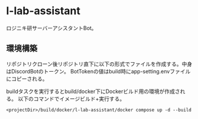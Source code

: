 # l-lab-assistant

ロジニキ研サーバーアシスタントBot。

## 環境構築

リポジトリクローン後リポジトリ直下に以下の形式でファイルを作成する。中身はDiscordBotのトークン。
BotTokenの値はbuild時にapp-setting.envファイルにコピーされる。

buildタスクを実行するとbuild/docker下にDockerビルド用の環境が作成される。
以下のコマンドでイメージビルド+実行する。

```text
<projectDir>/build/docker/l-lab-assistant/docker compose up -d --build
```